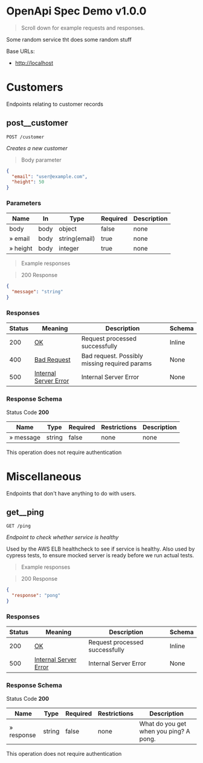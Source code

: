 <!-- Generator: Widdershins v4.0.1 -->

<h1 id="openapi-spec-demo">OpenApi Spec Demo v1.0.0</h1>

> Scroll down for example requests and responses.

Some random service tht does some random stuff

Base URLs:

* <a href="http://localhost">http://localhost</a>

<h1 id="openapi-spec-demo-customers">Customers</h1>

Endpoints relating to customer records

## post__customer

`POST /customer`

*Creates a new customer*

> Body parameter

```json
{
  "email": "user@example.com",
  "height": 50
}
```

<h3 id="post__customer-parameters">Parameters</h3>

|Name|In|Type|Required|Description|
|---|---|---|---|---|
|body|body|object|false|none|
|» email|body|string(email)|true|none|
|» height|body|integer|true|none|

> Example responses

> 200 Response

```json
{
  "message": "string"
}
```

<h3 id="post__customer-responses">Responses</h3>

|Status|Meaning|Description|Schema|
|---|---|---|---|
|200|[OK](https://tools.ietf.org/html/rfc7231#section-6.3.1)|Request processed successfully|Inline|
|400|[Bad Request](https://tools.ietf.org/html/rfc7231#section-6.5.1)|Bad request. Possibly missing required params|None|
|500|[Internal Server Error](https://tools.ietf.org/html/rfc7231#section-6.6.1)|Internal Server Error|None|

<h3 id="post__customer-responseschema">Response Schema</h3>

Status Code **200**

|Name|Type|Required|Restrictions|Description|
|---|---|---|---|---|
|» message|string|false|none|none|

<aside class="success">
This operation does not require authentication
</aside>

<h1 id="openapi-spec-demo-miscellaneous">Miscellaneous</h1>

Endpoints that don't have anything to do with users.

## get__ping

`GET /ping`

*Endpoint to check whether service is healthy*

Used by the AWS ELB healthcheck to see if service is healthy. Also used by cypress tests, to ensure mocked server is ready before we run actual tests.

> Example responses

> 200 Response

```json
{
  "response": "pong"
}
```

<h3 id="get__ping-responses">Responses</h3>

|Status|Meaning|Description|Schema|
|---|---|---|---|
|200|[OK](https://tools.ietf.org/html/rfc7231#section-6.3.1)|Request processed successfully|Inline|
|500|[Internal Server Error](https://tools.ietf.org/html/rfc7231#section-6.6.1)|Internal Server Error|None|

<h3 id="get__ping-responseschema">Response Schema</h3>

Status Code **200**

|Name|Type|Required|Restrictions|Description|
|---|---|---|---|---|
|» response|string|false|none|What do you get when you ping? A pong.|

<aside class="success">
This operation does not require authentication
</aside>

